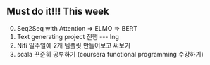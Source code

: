 ## Must do it!!! This week
0. Seq2Seq with Attention => ELMO => BERT
1. Text generating project 진행 --- Ing <br>
2. Nifi 일주일에 2개 템플릿 만들어보고 써보기<br>
3. scala 꾸준히 공부하기 (coursera functional programming 수강하기)
